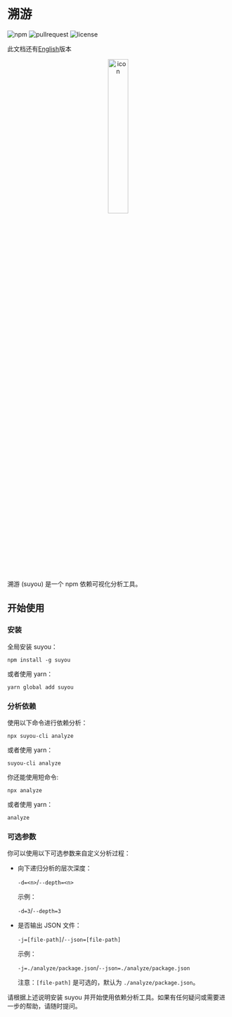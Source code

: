 # 溯游

![npm](https://img.shields.io/npm/v/suyou?label=npm%20version&logo=npm)
![pullrequest](https://img.shields.io/github/issues-pr/LunaSekiii/npm-package-analysis-tool)
![license](https://img.shields.io/npm/l/suyou)

此文档还有[English](./README.md)版本

<p align="center"> <img src="https://s2.loli.net/2023/08/29/Xcb4AKrTDE7gPfk.png" alt="icon" width="30%" /> </p>

溯游 (suyou) 是一个 npm 依赖可视化分析工具。

## 开始使用

### 安装

全局安装 suyou：

```shell
npm install -g suyou
```

或者使用 yarn：

```shell
yarn global add suyou
```

### 分析依赖

使用以下命令进行依赖分析：

```shell
npx suyou-cli analyze
```

或者使用 yarn：

```shell
suyou-cli analyze
```

你还能使用短命令:

```shell
npx analyze
```

或者使用 yarn：

```shell
analyze
```

### 可选参数

你可以使用以下可选参数来自定义分析过程：

-   向下递归分析的层次深度：

    `-d=<n>`/`--depth=<n>`

    示例：

    `-d=3`/`--depth=3`

-   是否输出 JSON 文件：

    `-j=[file-path]`/`--json=[file-path]`

    示例：

    `-j=./analyze/package.json`/`--json=./analyze/package.json`

    注意：`[file-path]` 是可选的，默认为 `./analyze/package.json`。

请根据上述说明安装 suyou 并开始使用依赖分析工具。如果有任何疑问或需要进一步的帮助，请随时提问。
